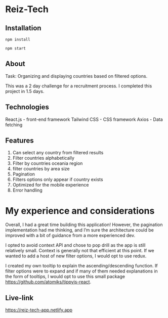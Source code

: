 # Reiz-Tech

## Installation

```
npm install
```

```
npm start
```

## About

Task: Organizing and displaying countries based on filtered options.

This was a 2 day challenge for a recruitment process. I completed this project in 1.5 days.

## Technologies

React.js - front-end framework
Tailwind CSS - CSS framework
Axios - Data fetching

## Features

1. Can select any country from filtered results
2. Filter countries alphabetically
3. Filter by countries oceania region
4. filter countries by area size
5. Pagination
6. Filters options only appear if country exists
7. Optimized for the mobile experience
8. Error handling

# My experience and considerations

Overall, I had a great time building this application! However, the pagination implementation had me thinking, and I’m sure the architecture could be improved with a bit of guidance from a more experienced dev.

I opted to avoid context API and chose to pop drill as the app is still relatively small. Context is generally not that efficient at this point. If we wanted to add a host of new filter options, I would opt to use redux.

I created my own tooltip to explain the ascending/descending function. If filter options were to expand and if many of them needed explanations in the form of tooltips, I would opt to use this small package https://github.com/atomiks/tippyjs-react.

## Live-link

https://reiz-tech-app.netlify.app
